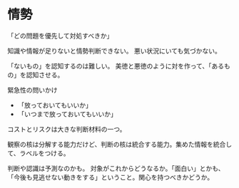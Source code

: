 # 情勢

「どの問題を優先して対処すべきか」

知識や情報が足りないと情勢判断できない。
悪い状況にいても気づかない。

「ないもの」を認知するのは難しい。
美徳と悪徳のように対を作って、「あるもの」を認知させる。

緊急性の問いかけ

-   「放っておいてもいいか」
-   「いつまで放っておいてもいいか」

コストとリスクは大きな判断材料の一つ。

観察の核は分解する能力だけど、判断の核は統合する能力。集めた情報を統合して、ラベルをつける。

判断や認識は予測なのかも。
対象がこれからどうなるか。「面白い」とかも、「今後も見逃せない動きをする」ということ。関心を持つべきかどうか。
